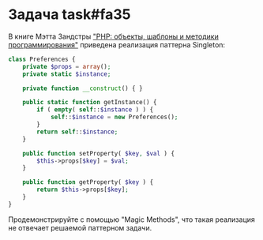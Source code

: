 # Задача task#fa35

В книге Мэтта Зандстры ["PHP: объекты, шаблоны и методики программирования"](http://www.williamspublishing.com/Books/978-5-8459-1689-1.html) приведена реализация паттерна Singleton:

```php
class Preferences {
    private $props = array();
    private static $instance;

    private function __construct() { }

    public static function getInstance() {
        if ( empty( self::$instance ) ) {
            self::$instance = new Preferences();
        }
        return self::$instance;
    }

    public function setProperty( $key, $val ) {
        $this->props[$key] = $val;
    }

    public function getProperty( $key ) {
        return $this->props[$key];
    }
}
```

Продемонстрируйте с помощью "Magic Methods", что такая реализация не отвечает решаемой паттерном задачи.

